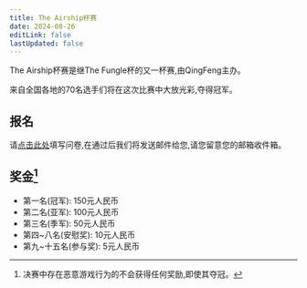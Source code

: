 ```yaml
---
title: The Airship杯赛
date: 2024-08-26
editLink: false
lastUpdated: false
---
```


The Airship杯赛是继The Fungle杯的又一杯赛,由QingFeng主办。

来自全国各地的70名选手们将在这次比赛中大放光彩,夺得冠军。

## 报名

请[点击此处](https://docs.qq.com/form/page/DU1BoQUJiVVlSbUVR)填写问卷,在通过后我们将发送邮件给您,请您留意您的邮箱收件箱。

## 奖金[^1]

- 第一名(冠军): 150元人民币
- 第二名(亚军): 100元人民币
- 第三名(季军): 50元人民币
- 第四~八名(安慰奖): 10元人民币
- 第九~十五名(参与奖): 5元人民币

[^1]: 决赛中存在恶意游戏行为的不会获得任何奖励,即使其夺冠。